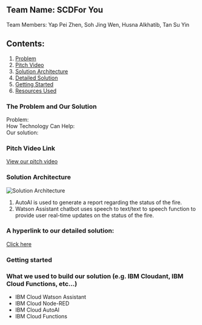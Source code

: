 ## Team Name: SCDFor You 
Team Members: Yap Pei Zhen, Soh Jing Wen, Husna Alkhatib, Tan Su Yin

## Contents:
1. [Problem](#problem)
2. [Pitch Video](#video)
3. [Solution Architecture](#archi)
4. [Detailed Solution](#details)
5. [Getting Started](#start)
6. [Resources Used](#techstack)  


### The Problem and Our Solution <a name="problem"></a>
Problem:  
How Technology Can Help:  
Our solution:    


### Pitch Video Link <a name="video"></a>
[View our pitch video]()   


### Solution Architecture <a name="archi"></a>
![Solution Architecture](https://i.ibb.co/3CTC9r9/Architecture.png)
1. AutoAI is used to generate a report regarding the status of the fire.
2. Watson Assistant chatbot uses speech to text/text to speech function to provide user real-time updates on the status of the fire.   


### A hyperlink to our detailed solution: <a name="details"></a>
[Click here](https://docs.google.com/document/d/1Xt8jDAQUd6ObM6Ji-OM-lAKlcjm6SdfbqoBJ46labT0/edit?usp=sharing)  


### Getting started <a name="start"></a>   


### What we used to build our solution (e.g. IBM Cloudant, IBM Cloud Functions, etc...) <a name="techstack"></a>
* IBM Cloud Watson Assistant 
* IBM Cloud Node-RED
* IBM Cloud AutoAI 
* IBM Cloud Functions 

